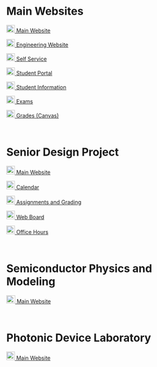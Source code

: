 # Main Websites
<p><img src="https://cdn.vox-cdn.com/thumbor/FGgViEqt2ML--Uxw1Pu6Gw4rV8o=/0x0:800x400/1200x800/filters:focal(336x136:464x264)/cdn.vox-cdn.com/uploads/chorus_image/image/56187479/DHNkdRfXoAEp2VD.0.jpg" width="22" height="20"><a href="https://illinois.edu/" target="_blank"> Main Website</a></p>
<p><img src="https://cdn.vox-cdn.com/thumbor/FGgViEqt2ML--Uxw1Pu6Gw4rV8o=/0x0:800x400/1200x800/filters:focal(336x136:464x264)/cdn.vox-cdn.com/uploads/chorus_image/image/56187479/DHNkdRfXoAEp2VD.0.jpg" width="22" height="20"><a href="https://grainger.illinois.edu/" target="_blank"> Engineering Website</a></p>
<p><img src="https://cdn.vox-cdn.com/thumbor/FGgViEqt2ML--Uxw1Pu6Gw4rV8o=/0x0:800x400/1200x800/filters:focal(336x136:464x264)/cdn.vox-cdn.com/uploads/chorus_image/image/56187479/DHNkdRfXoAEp2VD.0.jpg" width="22" height="20"><a href="https://apps.uillinois.edu/selfservice/" target="_blank"> Self Service</a></p>
<p><img src="https://cdn.vox-cdn.com/thumbor/FGgViEqt2ML--Uxw1Pu6Gw4rV8o=/0x0:800x400/1200x800/filters:focal(336x136:464x264)/cdn.vox-cdn.com/uploads/chorus_image/image/56187479/DHNkdRfXoAEp2VD.0.jpg" width="22" height="20"><a href="https://student.myillini.illinois.edu/" target="_blank"> Student Portal</a></p>
<p><img src="https://cdn.vox-cdn.com/thumbor/FGgViEqt2ML--Uxw1Pu6Gw4rV8o=/0x0:800x400/1200x800/filters:focal(336x136:464x264)/cdn.vox-cdn.com/uploads/chorus_image/image/56187479/DHNkdRfXoAEp2VD.0.jpg" width="22" height="20"><a href="https://my.ece.illinois.edu/" target="_blank"> Student Information</a></p>
<p><img src="https://cdn.vox-cdn.com/thumbor/FGgViEqt2ML--Uxw1Pu6Gw4rV8o=/0x0:800x400/1200x800/filters:focal(336x136:464x264)/cdn.vox-cdn.com/uploads/chorus_image/image/56187479/DHNkdRfXoAEp2VD.0.jpg" width="22" height="20"><a href="https://cbtf.engr.illinois.edu/sched/user/979886" target="_blank"> Exams</a></p>
<p><img src="https://cdn.vox-cdn.com/thumbor/FGgViEqt2ML--Uxw1Pu6Gw4rV8o=/0x0:800x400/1200x800/filters:focal(336x136:464x264)/cdn.vox-cdn.com/uploads/chorus_image/image/56187479/DHNkdRfXoAEp2VD.0.jpg" width="22" height="20"><a href="https://canvas.illinois.edu/" target="_blank"> Grades (Canvas)</a></p>

<br>

# Senior Design Project
<p><img src="https://i.ibb.co/vk6bTJz/Screenshot-2024-01-16-122829.png" width="22" height="22"><a href="https://courses.engr.illinois.edu/ece445/" target="_blank"> Main Website</a></p>
<p><img src="https://i.ibb.co/vk6bTJz/Screenshot-2024-01-16-122829.png" width="22" height="22"><a href="https://courses.engr.illinois.edu/ece445/calendar.asp" target="_blank"> Calendar</a></p>
<p><img src="https://i.ibb.co/vk6bTJz/Screenshot-2024-01-16-122829.png" width="22" height="22"><a href="https://courses.engr.illinois.edu/ece445/guidelines/grading-scheme.asp" target="_blank"> Assignments and Grading</a></p>
<p><img src="https://i.ibb.co/vk6bTJz/Screenshot-2024-01-16-122829.png" width="22" height="22"><a href="https://courses.engr.illinois.edu/ece445/login.asp" target="_blank"> Web Board</a></p>
<p><img src="https://i.ibb.co/vk6bTJz/Screenshot-2024-01-16-122829.png" width="22" height="22"><a href="https://courses.engr.illinois.edu/ece445/people.asp" target="_blank"> Office Hours</a></p>

<br>

# Semiconductor Physics and Modeling
<p><img src="https://external-content.duckduckgo.com/iu/?u=https%3A%2F%2Fimages.ansys.com%2Fis%2Fimage%2Fansys%2F2021-01-semiconductors-25d3d&f=1&nofb=1&ipt=5efd9e07646d3ce3eb3c1b51280118fa466d7604af8e2542c60e08c86db58876&ipo=images" width="23" height="21"><a href="https://canvas.illinois.edu/courses/43454/" target="_blank"> Main Website</a></p>

<br>

# Photonic Device Laboratory
<p><img src="https://sunypoly.edu/sites/default/files/styles/news_full/public/2017-08/AIM_Photonics_Logo_720p_0.jpg?itok=tYJEe7K_" width="22" height="22"><a href="https://courses.grainger.illinois.edu/ece495/sp2024/" target="_blank"> Main Website</a></p>

<br>
<br>
<br>
<br>
<br>

